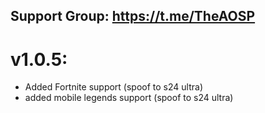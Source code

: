 Support Group:
https://t.me/TheAOSP
---
# v1.0.5:
- Added Fortnite support (spoof to s24 ultra)
- added mobile legends support (spoof to s24 ultra)

